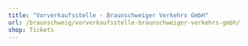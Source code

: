 ```yaml
---
title: "Vorverkaufsstelle - Braunschweiger Verkehrs GmbH"
url: /braunschweig/vorverkaufsstelle-braunschweiger-verkehrs-gmbh/
shop: Tickets
---
```

